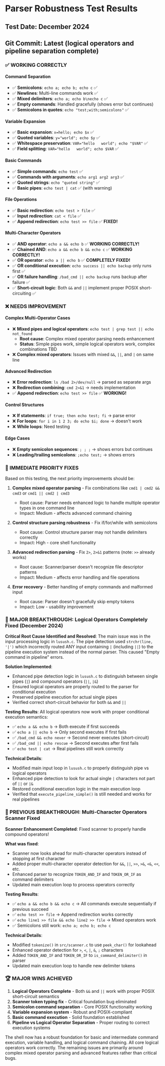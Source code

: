 # Parser Robustness Test Results

## Test Date: December 2024
## Git Commit: Latest (logical operators and pipeline separation complete)

### ✅ WORKING CORRECTLY

#### Command Separation
- ✅ **Semicolons**: `echo a; echo b; echo c` ✅ 
- ✅ **Newlines**: Multi-line commands work ✅
- ✅ **Mixed delimiters**: `echo a; echo b\necho c` ✅
- ✅ **Empty commands**: Handled gracefully (shows error but continues)
- ✅ **Semicolons in quotes**: `echo "test;with;semicolons"` ✅

#### Variable Expansion
- ✅ **Basic expansion**: `x=hello; echo $x` ✅
- ✅ **Quoted variables**: `y="world"; echo $y` ✅  
- ✅ **Whitespace preservation**: `VAR="hello   world"; echo "$VAR"` ✅
- ✅ **Field splitting**: `VAR="hello   world"; echo $VAR` ✅

#### Basic Commands
- ✅ **Simple commands**: `echo test` ✅
- ✅ **Commands with arguments**: `echo arg1 arg2 arg3` ✅
- ✅ **Quoted strings**: `echo "quoted string"` ✅
- ✅ **Basic pipes**: `echo test | cat` ✅ (with warning)

#### File Operations
- ✅ **Basic redirection**: `echo test > file` ✅
- ✅ **Input redirection**: `cat < file` ✅
- ✅ **Append redirection**: `echo test >> file` ✅ **FIXED!**

#### Multi-Character Operators  
- ✅ **AND operator**: `echo a && echo b` ✅ **WORKING CORRECTLY!** 
- ✅ **Chained AND**: `echo a && echo b && echo c` ✅ **WORKING CORRECTLY!**
- ✅ **OR operator**: `echo a || echo b` ✅ **COMPLETELY FIXED!** 
- ✅ **OR conditional execution**: `echo success || echo backup` only runs first ✅
- ✅ **OR failure handling**: `/bad_cmd || echo backup` runs backup after failure ✅
- ✅ **Short-circuit logic**: Both `&&` and `||` implement proper POSIX short-circuiting ✅

### ❌ NEEDS IMPROVEMENT

#### Complex Multi-Operator Cases
- ❌ **Mixed pipes and logical operators**: `echo test | grep test || echo not_found` 
  - **Root cause**: Complex mixed operator parsing needs enhancement
  - **Status**: Simple pipes work, simple logical operators work, complex combinations TBD
- ❌ **Complex mixed operators**: Issues with mixed `&&`, `||`, and `|` on same line

#### Advanced Redirection  
- ❌ **Error redirection**: `ls /bad 2>/dev/null` → parsed as separate args
- ❌ **Redirection combining**: `cmd 2>&1` → needs implementation
- ✅ **Append redirection**: `echo test >> file` ✅ **WORKING!**

#### Control Structures
- ❌ **If statements**: `if true; then echo test; fi` → parse error
- ❌ **For loops**: `for i in 1 2 3; do echo $i; done` → doesn't work
- ❌ **While loops**: Need testing

#### Edge Cases
- ❌ **Empty semicolon sequences**: `; ; ;` → shows errors but continues
- ❌ **Leading/trailing semicolons**: `;echo test;` → shows errors

### 🎯 IMMEDIATE PRIORITY FIXES

Based on this testing, the next priority improvements should be:

1. **Complex mixed operator parsing** - Fix combinations like `cmd1 | cmd2 && cmd3` or `cmd1 || cmd2 | cmd3`
   - Root cause: Parser needs enhanced logic to handle multiple operator types in one command line
   - Impact: Medium - affects advanced command chaining

2. **Control structure parsing robustness** - Fix if/for/while with semicolons
   - Root cause: Control structure parser may not handle delimiters correctly
   - Impact: High - core shell functionality

3. **Advanced redirection parsing** - Fix `2>`, `2>&1` patterns (note: `>>` already works)
   - Root cause: Scanner/parser doesn't recognize file descriptor patterns
   - Impact: Medium - affects error handling and file operations

4. **Error recovery** - Better handling of empty commands and malformed input
   - Root cause: Parser doesn't gracefully skip empty tokens
   - Impact: Low - usability improvement

### 🎉 MAJOR BREAKTHROUGH: Logical Operators Completely Fixed (December 2024)

**Critical Root Cause Identified and Resolved**: The main issue was in the input processing logic in `lusush.c`. The pipe detection used `strchr(line, '|')` which incorrectly routed ANY input containing `|` (including `||`) to the pipeline execution system instead of the normal parser. This caused "Empty command in pipeline" errors.

**Solution Implemented**: 
- Enhanced pipe detection logic in `lusush.c` to distinguish between single pipes (`|`) and compound operators (`||`, `|&`)
- Ensured logical operators are properly routed to the parser for conditional execution
- Preserved pipeline execution for actual single pipes
- Verified correct short-circuit behavior for both `&&` and `||`

**Testing Results**: All logical operators now work with proper conditional execution semantics:
- ✅ `echo a && echo b` → Both execute if first succeeds
- ✅ `echo a || echo b` → Only second executes if first fails  
- ✅ `/bad_cmd && echo never` → Second never executes (short-circuit)
- ✅ `/bad_cmd || echo rescue` → Second executes after first fails
- ✅ `echo test | cat` → Real pipelines still work correctly

**Technical Details**:
- Modified main input loop in `lusush.c` to properly distinguish pipe vs logical operators
- Enhanced pipe detection to look for actual single `|` characters not part of `||` or `|&`
- Restored conditional execution logic in the main execution loop
- Verified that `execute_pipeline_simple()` is still needed and works for real pipelines

### 🎉 PREVIOUS BREAKTHROUGH: Multi-Character Operators Scanner Fixed

**Scanner Enhancement Completed**: Fixed scanner to properly handle compound operators!

**What was fixed**:
- Scanner now looks ahead for multi-character operators instead of stopping at first character
- Added proper multi-character operator detection for `&&`, `||`, `>>`, `>&`, `<&`, `<<`, etc.
- Enhanced parser to recognize `TOKEN_AND_IF` and `TOKEN_OR_IF` as command delimiters
- Updated main execution loop to process operators correctly

**Testing Results**:
- ✅ `echo a && echo b && echo c` → All commands execute sequentially if previous succeed
- ✅ `echo test >> file` → Append redirection works correctly  
- ✅ `echo line1 >> file && echo line2 >> file` → Mixed operators work
- ✅ Semicolons still work: `echo a; echo b; echo c`

**Technical Details**:
- Modified `tokenize()` in `src/scanner.c` to use `peek_char()` for lookahead
- Enhanced operator detection for `>`, `<`, `|`, `&`, `;` characters  
- Added `TOKEN_AND_IF` and `TOKEN_OR_IF` to `is_command_delimiter()` in parser
- Updated main execution loop to handle new delimiter tokens

### 🏆 MAJOR WINS ACHIEVED

1. **Logical Operators Complete** - Both `&&` and `||` work with proper POSIX short-circuit semantics
2. **Scanner token typing fix** - Critical foundation bug eliminated  
3. **Semicolon command separation** - Core POSIX functionality working
4. **Variable expansion system** - Robust and POSIX-compliant
5. **Basic command execution** - Solid foundation established
6. **Pipeline vs Logical Operator Separation** - Proper routing to correct execution systems

The shell now has a robust foundation for basic and intermediate command execution, variable handling, and logical command chaining. All core logical operators work correctly. The remaining issues are primarily around complex mixed operator parsing and advanced features rather than critical bugs.
